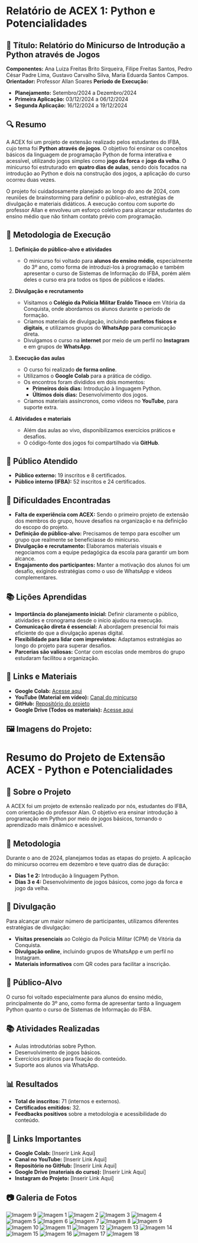 # Relatório de ACEX 1: Python e Potencialidades

## 📌 Título: Relatório do Minicurso de Introdução a Python através de Jogos

**Componentes:** Ana Luiza Freitas Brito Sirqueira, Filipe Freitas Santos, Pedro César Padre Lima, Gustavo Carvalho Silva, Maria Eduarda Santos Campos.  
**Orientador:** Professor Allan Soares
**Período de Execução:**
- **Planejamento:** Setembro/2024 a Dezembro/2024  
- **Primeira Aplicação:** 03/12/2024 a 06/12/2024  
- **Segunda Aplicação:** 16/12/2024 a 19/12/2024  

## 🔍 Resumo
A ACEX foi um projeto de extensão realizado pelos estudantes do IFBA, cujo tema foi **Python através de jogos**. O objetivo foi ensinar os conceitos básicos da linguagem de programação Python de forma interativa e acessível, utilizando jogos simples como **jogo da forca** e **jogo da velha**. O minicurso foi estruturado em **quatro dias de aulas**, sendo dois focados na introdução ao Python e dois na construção dos jogos, a aplicação do curso ocorreu duas vezes.

O projeto foi cuidadosamente planejado ao longo do ano de 2024, com reuniões de brainstorming para definir o público-alvo, estratégias de divulgação e materiais didáticos. A execução contou com suporte do professor Allan e envolveu um esforço coletivo para alcançar estudantes do ensino médio que não tinham contato prévio com programação.

## 📖 Metodologia de Execução
1. **Definição do público-alvo e atividades**  
   - O minicurso foi voltado para **alunos do ensino médio**, especialmente do 3º ano, como forma de introduzi-los à programação e também apresentar o curso de Sistemas de Informação do IFBA, porém além deles o curso era pra todos os tipos de públicos e idades.
   
2. **Divulgação e recrutamento**  
   - Visitamos o **Colégio da Polícia Militar Eraldo Tinoco** em Vitória da Conquista, onde abordamos os alunos durante o período de formação.
   - Criamos materiais de divulgação, incluindo **panfletos físicos e digitais**, e utilizamos grupos do **WhatsApp** para comunicação direta.
   - Divulgamos o curso na **internet** por meio de um perfil no **Instagram** e em grupos de **WhatsApp**.
   
3. **Execução das aulas**  
   - O curso foi realizado **de forma online**.
   - Utilizamos o **Google Colab** para a prática de código.
   - Os encontros foram divididos em dois momentos:
     - **Primeiros dois dias:** Introdução à linguagem Python.
     - **Últimos dois dias:** Desenvolvimento dos jogos.
   - Criamos materiais assíncronos, como vídeos no **YouTube**, para suporte extra.
   
4. **Atividades e materiais**  
   - Além das aulas ao vivo, disponibilizamos exercícios práticos e desafios.
   - O código-fonte dos jogos foi compartilhado via **GitHub**.

## 🎯 Público Atendido
- **Público externo:** 19 inscritos e 8 certificados.
- **Público interno (IFBA):** 52 inscritos e 24 certificados.

## 🚧 Dificuldades Encontradas
- **Falta de experiência com ACEX:** Sendo o primeiro projeto de extensão dos membros do grupo, houve desafios na organização e na definição do escopo do projeto.
- **Definição do público-alvo:** Precisamos de tempo para escolher um grupo que realmente se beneficiasse do minicurso.
- **Divulgação e recrutamento:** Elaboramos materiais visuais e negociamos com a equipe pedagógica da escola para garantir um bom alcance.
- **Engajamento dos participantes:** Manter a motivação dos alunos foi um desafio, exigindo estratégias como o uso de WhatsApp e vídeos complementares.

## 📚 Lições Aprendidas
- **Importância do planejamento inicial:** Definir claramente o público, atividades e cronograma desde o início ajudou na execução.
- **Comunicação direta é essencial:** A abordagem presencial foi mais eficiente do que a divulgação apenas digital.
- **Flexibilidade para lidar com imprevistos:** Adaptamos estratégias ao longo do projeto para superar desafios.
- **Parcerias são valiosas:** Contar com escolas onde membros do grupo estudaram facilitou a organização.

## 📎 Links e Materiais
- **Google Colab:** [Acesse aqui](https://colab.research.google.com/drive/1aMICD19jt2kV08z7pHlrgV99VFrQHtst?authuser=1#scrollTo=22gCbOzUjwEK)
- **YouTube (Material em vídeo):** [Canal do minicurso](https://youtube.com/@minicurso_pythonjogos?si=iqjkrGYYEklKDI2a)
- **GitHub:** [Repositório do projeto](https://github.com/AcexPython-IFBA)
- **Google Drive (Todos os materiais):** [Acesse aqui](https://drive.google.com/drive/folders/16Ww0Regz7Rdc5xKdup6pGpMaxT-gq8dF?usp=drive_link)

## 🖼️ Imagens do Projeto:

# Resumo do Projeto de Extensão ACEX - Python e Potencialidades

## 📌 Sobre o Projeto
A ACEX foi um projeto de extensão realizado por nós, estudantes do IFBA, com orientação do professor Alan. O objetivo era ensinar introdução à programação em Python por meio de jogos básicos, tornando o aprendizado mais dinâmico e acessível.

## 🎯 Metodologia
Durante o ano de 2024, planejamos todas as etapas do projeto. A aplicação do minicurso ocorreu em dezembro e teve quatro dias de duração:
- **Dias 1 e 2:** Introdução à linguagem Python.
- **Dias 3 e 4:** Desenvolvimento de jogos básicos, como jogo da forca e jogo da velha.

## 📢 Divulgação
Para alcançar um maior número de participantes, utilizamos diferentes estratégias de divulgação:
- **Visitas presenciais** ao Colégio da Polícia Militar (CPM) de Vitória da Conquista.
- **Divulgação online**, incluindo grupos de WhatsApp e um perfil no Instagram.
- **Materiais informativos** com QR codes para facilitar a inscrição.

## 🏫 Público-Alvo
O curso foi voltado especialmente para alunos do ensino médio, principalmente do 3º ano, como forma de apresentar tanto a linguagem Python quanto o curso de Sistemas de Informação do IFBA.

## 📚 Atividades Realizadas
- Aulas introdutórias sobre Python.
- Desenvolvimento de jogos básicos.
- Exercícios práticos para fixação do conteúdo.
- Suporte aos alunos via WhatsApp.

## 📊 Resultados
- **Total de inscritos:** 71 (internos e externos).
- **Certificados emitidos:** 32.
- **Feedbacks positivos** sobre a metodologia e acessibilidade do conteúdo.

## 🔗 Links Importantes
- **Google Colab:** [Inserir Link Aqui]
- **Canal no YouTube:** [Inserir Link Aqui]
- **Repositório no GitHub:** [Inserir Link Aqui]
- **Google Drive (materiais do curso):** [Inserir Link Aqui]
- **Instagram do Projeto:** [Inserir Link Aqui]

## 📷 Galeria de Fotos
![Imagem 9](https://github.com/AcexPython-IFBA/Resumo.do.projeto/blob/main/Comprova%C3%A7%C3%A3o.fotos/WhatsApp%20Image%202025-02-12%20at%2022.36.12.jpeg?raw=true)
![Imagem 1](https://github.com/AcexPython-IFBA/Resumo.do.projeto/blob/main/Comprova%C3%A7%C3%A3o.fotos/Captura%20de%20tela%202025-02-12%20221915.png?raw=true)
![Imagem 2](https://github.com/AcexPython-IFBA/Resumo.do.projeto/blob/main/Comprova%C3%A7%C3%A3o.fotos/WhatsApp%20Image%202025-02-12%20at%2022.36.09.jpeg?raw=true)
![Imagem 3](https://github.com/AcexPython-IFBA/Resumo.do.projeto/blob/main/Comprova%C3%A7%C3%A3o.fotos/WhatsApp%20Image%202025-02-12%20at%2022.36.10%20(1).jpeg?raw=true)
![Imagem 4](https://github.com/AcexPython-IFBA/Resumo.do.projeto/blob/main/Comprova%C3%A7%C3%A3o.fotos/WhatsApp%20Image%202025-02-12%20at%2022.36.10%20(2).jpeg?raw=true)
![Imagem 5](https://github.com/AcexPython-IFBA/Resumo.do.projeto/blob/main/Comprova%C3%A7%C3%A3o.fotos/WhatsApp%20Image%202025-02-12%20at%2022.36.10.jpeg?raw=true)
![Imagem 6](https://github.com/AcexPython-IFBA/Resumo.do.projeto/blob/main/Comprova%C3%A7%C3%A3o.fotos/WhatsApp%20Image%202025-02-12%20at%2022.36.11%20(1).jpeg?raw=true)
![Imagem 7](https://github.com/AcexPython-IFBA/Resumo.do.projeto/blob/main/Comprova%C3%A7%C3%A3o.fotos/WhatsApp%20Image%202025-02-12%20at%2022.36.11.jpeg?raw=true)
![Imagem 8](https://github.com/AcexPython-IFBA/Resumo.do.projeto/blob/main/Comprova%C3%A7%C3%A3o.fotos/WhatsApp%20Image%202025-02-12%20at%2022.36.12%20(1).jpeg?raw=true)
![Imagem 9](https://github.com/AcexPython-IFBA/Resumo.do.projeto/blob/main/Comprova%C3%A7%C3%A3o.fotos/WhatsApp%20Image%202025-02-12%20at%2022.36.12.jpeg?raw=true)
![Imagem 10](https://github.com/AcexPython-IFBA/Resumo.do.projeto/blob/main/Comprova%C3%A7%C3%A3o.fotos/WhatsApp%20Image%202025-02-12%20at%2022.36.13.jpeg?raw=true)
![Imagem 11](https://github.com/AcexPython-IFBA/Resumo.do.projeto/blob/main/Comprova%C3%A7%C3%A3o.fotos/WhatsApp%20Image%202025-02-12%20at%2022.36.16.jpeg?raw=true)
![Imagem 12](https://github.com/AcexPython-IFBA/Resumo.do.projeto/blob/main/Comprova%C3%A7%C3%A3o.fotos/WhatsApp%20Image%202025-02-12%20at%2022.36.17.jpeg?raw=true)
![Imagem 13](https://github.com/AcexPython-IFBA/Resumo.do.projeto/blob/main/Comprova%C3%A7%C3%A3o.fotos/WhatsApp%20Image%202025-02-12%20at%2022.36.18%20(1).jpeg?raw=true)
![Imagem 14](https://github.com/AcexPython-IFBA/Resumo.do.projeto/blob/main/Comprova%C3%A7%C3%A3o.fotos/WhatsApp%20Image%202025-02-12%20at%2022.36.18.jpeg?raw=true)
![Imagem 15](https://github.com/AcexPython-IFBA/Resumo.do.projeto/blob/main/Comprova%C3%A7%C3%A3o.fotos/WhatsApp%20Image%202025-02-12%20at%2022.36.19.jpeg?raw=true)
![Imagem 16](https://github.com/AcexPython-IFBA/Resumo.do.projeto/blob/main/Comprova%C3%A7%C3%A3o.fotos/WhatsApp%20Image%202025-02-12%20at%2022.59.48%20(1).jpeg?raw=true)
![Imagem 17](https://github.com/AcexPython-IFBA/Resumo.do.projeto/blob/main/Comprova%C3%A7%C3%A3o.fotos/WhatsApp%20Image%202025-02-12%20at%2022.59.48.jpeg?raw=true)
![Imagem 18](https://github.com/AcexPython-IFBA/Resumo.do.projeto/blob/main/Comprova%C3%A7%C3%A3o.fotos/WhatsApp%20Image%202025-02-12%20at%2023.00.20.jpeg?raw=true)